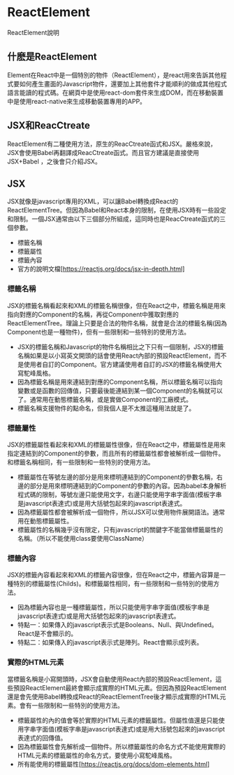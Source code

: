# ReactElement

ReactElement說明

## 什麽是ReactElement

Element在React中是一個特別的物件（ReactElement），是react用來告訴其他程式要如何產生畫面的Javascript物件，還要加上其他套件才能順利的做成其他程式語言能讀的程式碼。在網頁中是使用react-dom套件來生成DOM，而在移動裝置中是使用react-native來生成移動裝置專用的APP。

## JSX和ReacCtreate

ReactElement有二種使用方法，原生的ReacCtreate函式和JSX。嚴格來說，JSX會使用Babel再翻譯成ReacCtreate函式。而且官方建議是直接使用JSX+Babel  ，之後會只介紹JSX。

## JSX

JSX就像是javascript專用的XML，可以讓Babel轉換成React的ReactElementTree。但因為Babel和React本身的限制，在使用JSX時有一些設定和限制。一個JSX通常由以下三個部分所組成，這同時也是ReacCtreate函式的三個參數。

* 標籤名稱
* 標籤屬性
* 標籤內容
* 官方的說明文檔[https://reactjs.org/docs/jsx-in-depth.html]

### 標籤名稱

JSX的標籤名稱看起來和XML的標籤名稱很像，但在React之中，標籤名稱是用來指向對應的Component的名稱，再從Component中獲取對應的ReactElementTree。理論上只要是合法的物件名稱，就會是合法的標籤名稱(因為Component也是一種物件)，但有一些限制和一些特別的使用方法。

* JSX的標籤名稱和Javascript的物件名稱相比之下只有一個限制，JSX的標籤名稱如果是以小寫英文開頭的話會使用React內部的預設ReactElement，而不是使用者自訂的Component。官方建議使用者自訂的JSX的標籤名稱使用大寫駝峰風格。
* 因為標籤名稱是用來連結到對應的Component名稱，所以標籤名稱可以指向變數或是函數的回傳值，只要最後能連結到某一個Component的名稱就可以了。通常用在動態標籤名稱，或是實做Component的工廠模式。
* 標籤名稱支援物件的點命名，但我個人是不太推這種用法就是了。

### 標籤屬性

JSX的標籤屬性看起來和XML的標籤屬性很像，但在React之中，標籤屬性是用來指定連結到的Component的參數，而且所有的標籤屬性都會被解析成一個物件。和標籤名稱相同，有一些限制和一些特別的使用方法。

* 標籤屬性在等號左邊的部分是用來標明連結到的Component的參數名稱，右邊的部分是用來標明連結到的Component的參數的內容。因為babel本身解析程式碼的限制，等號左邊只能使用文字，右邊只能使用字串字面值(模板字串是javascript表達式)或是用大括號包起來的javascript表達式。
* 因為標籤屬性都會被解析成一個物件，所以JSX可以使用物件展開語法。通常用在動態標籤屬性。
* 標籤屬性的名稱幾乎沒有限定，只有javascript的關鍵字不能當做標籤屬性的名稱。（所以不能使用class要使用ClassName）

### 標籤內容

JSX的標籤內容看起來和XML的標籤內容很像，但在React之中，標籤內容算是一種特別的標籤屬性(Childs)。和標籤屬性相同，有一些限制和一些特別的使用方法。

* 因為標籤內容也是一種標籤屬性，所以只能使用字串字面值(模板字串是javascript表達式)或是用大括號包起來的javascript表達式。
* 特點一：如果傳入的javascript表示式是Booleans、Null、與Undefined。React是不會顯示的。
* 特點二：如果傳入的javascript表示式是陣列。React會顯示成列表。

### 實際的HTML元素

當標籤名稱是小寫開頭時，JSX會自動使用React內部的預設ReactElement，這些預設ReactElement最終會顯示成實際的HTML元素。但因為預設ReactElement還是會先使用Babel轉換成React的ReactElementTree後才顯示成實際的HTML元素。會有一些限制和一些特別的使用方法。

* 標籤屬性的內的值會等於實際的HTML元素的標籤屬性。但屬性值還是只能使用字串字面值(模板字串是javascript表達式)或是用大括號包起來的javascript表達式的回傳值。
* 因為標籤屬性會先解析成一個物件。所以標籤屬性的命名方式不能使用實際的HTML元素的標籤屬性的命名方式，要使用小寫駝峰風格。
* 所有能使用的標籤屬性[https://reactjs.org/docs/dom-elements.html]
